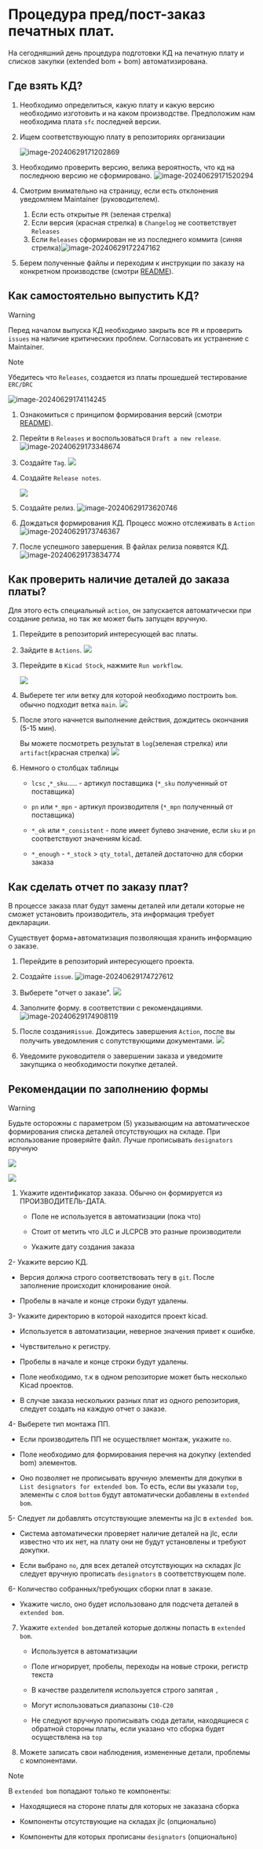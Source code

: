 # Процедура пред/пост-заказ печатных плат.

На сегодняшний день процедура подготовки КД на печатную плату и списков закупки (extended bom + bom) автоматизирована. 

## Где взять КД?

1. Необходимо определиться, какую плату и какую версию необходимо изготовить и на каком производстве.
   Предположим нам необходима плата `sfc` последней версии. 

2. Ищем соответствующую плату в репозиториях организации
   
   ![image-20240629171202869](design//image-20240629171202869.png)

3. Необходимо проверить версию, велика вероятность, что кд на последнюю версию не сформировано.
   ![image-20240629171520294](design//image-20240629171520294.png)

4. Смотрим внимательно на страницу, если есть отклонения уведомляем Maintainer (руководителем).
   
   1. Если есть открытые `PR` (зеленая стрелка)
   2. Если версия (красная стрелка) в `Changelog` не соответствует `Releases`
   3. Если `Releases` сформирован не из последнего коммита (синяя стрелка)![image-20240629172247162](design//image-20240629172247162.png)

5. Берем полученные файлы и переходим к инструкции по заказу на конкретном производстве (смотри [README](./README.md)).

## Как самостоятельно выпустить КД?

> [!WARNING]
> 
> Перед началом выпуска КД необходимо закрыть все `PR` и проверить `issues` на наличие критических проблем. Согласовать их устранение с Maintainer.

> [!NOTE]
> 
> Убедитесь что `Releases`, создается из платы прошедшей тестирование `ERC/DRC`
> 
> ![image-20240629174114245](design//image-20240629174114245.png)

1. Ознакомиться с принципом формирования версий (смотри [README](./version_guid.md)).

2. Перейти в `Releases` и воспользоваться  `Draft a new release`.
   ![image-20240629173348674](design//image-20240629173348674.png)

3. Создайте `Tag`.
   ![](design/2025-03-30-14-33-47-image.png)

4. Создайте `Release notes`.
   
   ![](design/2025-03-30-14-35-14-image.png)

5. Создайте релиз.
   ![image-20240629173620746](design//image-20240629173620746.png)

6. Дождаться формирования КД. Процесс можно отслеживать в `Action`![image-20240629173746367](design//image-20240629173746367.png)

7. После успешного завершения. В файлах релиза появятся КД.
   ![image-20240629173834774](design//image-20240629173834774.png)

## Как проверить наличие деталей до заказа платы?

Для этого есть специальный `action`, он запускается автоматически при создание релиза, но так же может быть запущен вручную.

1. Перейдите в репозиторий интересующей вас платы.

2. Зайдите в `Actions`.
   ![](design/2025-03-30-15-23-08-image.png)

3. Перейдите в `Kicad Stock`, нажмите `Run workflow`.
   
   ![](design/2025-03-30-15-24-58-image.png)

4. Выберете тег или ветку для которой необходимо построить `bom`. обычно подходит ветка `main`.
   ![](design/2025-03-30-15-26-12-image.png)

5. После этого начнется выполнение действия, дождитесь окончания (5-15 мин).
   
   Вы можете посмотреть результат в `log`(зеленая стрелка) или `artifact`(красная стрелка)
   ![](design/2025-03-30-15-29-28-image.png)

6. Немного о столбцах таблицы
   
   - `lcsc` ,`*_sku`..... - артикул поставщика (`*_sku` полученный от поставщика)
   
   - `pn` или `*_mpn` - артикул производителя (`*_mpn` полученный от поставщика)
   
   - `*_ok` или `*_consistent` - поле имеет булево значение,  если `sku` и `pn` соответствуют значениям kicad. 
   
   - `*_enough` - `*_stock` > `qty_total`, деталей достаточно для сборки заказа

## Как сделать отчет по заказу плат?

В процессе заказа плат будут замены деталей или детали которые не сможет установить производитель, эта информация требует декларации.

Существует форма+автоматизация позволяющая хранить информацию о заказе.

1. Перейдите в репозиторий интересующего проекта.

2. Создайте `issue`.
   ![image-20240629174727612](design//image-20240629174727612.png)

3. Выберете "отчет о заказе".
   ![](design/2025-03-30-14-42-36-image.png)

4. Заполните форму. в соответствии с рекомендациями. 
   ![image-20240629174908119](design//image-20240629174908119.png)

5. После создания`issue`. Дождитесь завершения `Action`, после вы получить уведомления с сопутствующими документами.
   ![](design/2025-03-30-14-45-03-image.png)

6. Уведомите руководителя о завершении заказа и уведомите закупщика о необходимости покупке деталей.

## Рекомендации по заполнению формы

> [!WARNING]
> 
> Будьте осторожны с параметром (5) указывающим на автоматическое формирования списка деталей отсутствующих на складе. При использование проверяйте файл. Лучше прописывать `designators` вручную

![](design/2025-03-30-14-48-03-image.png)

![](design/2025-03-30-15-05-25-image.png)

1. Укажите идентификатор заказа.
   Обычно он формируется из ПРОИЗВОДИТЕЛЬ-ДАТА. 
   
   - Поле не используется в автоматизации (пока что)
   
   - Стоит от метить что JLC и JLCPCB это разные производители
   
   - Укажите дату создания заказа

2- Укажите версию КД.
   
   - Версия должна строго соответствовать тегу в `git`. После заполнение происходит клонирование оной.
   
   - Пробелы в начале и конце строки будут удалены.

3- Укажите директорию в которой находится проект kicad.
   
   - Используется в автоматизации, неверное значения привет к ошибке.
   
   - Чувствительно к регистру.
   
   - Пробелы в начале и конце строки будут удалены.
   
   - Поле необходимо, т.к в одном репозиторие может быть несколько Kicad проектов. 
   
   - В случае заказа нескольких разных плат из одного репозитория, следует создать на каждую отчет о заказе.

4- Выберете тип монтажа ПП.
   
   - Если производитель ПП не осуществляет монтаж, укажите `no`.
   
   - Поле необходимо для формирования перечня на докупку (extended bom) элементов.
   
   - Оно позволяет не прописывать вручную элементы для докупки в `List designators for extended bom`. То есть, если вы указали `top`, элементы с слоя `bottom` будут автоматически добавлены в `extended bom`.

5- Следует ли добавлять отсутствующие элементы на jlc в `extended bom`.
   
   - Система автоматически проверяет наличие деталей на jlc, если известно что их нет, на плату они не будут установлены и требуют докупки. 
   
   - Если выбрано `no`, для всех деталей отсутствующих на складах jlc следует вручную прописать `designators` в соответствующем поле.

6- Количество собранных/требующих сборки плат в заказе.
   
   - Укажите число, оно будет использовано для подсчета деталей в `extended bom`.

7. Укажите `extended bom`.деталей которые должны попасть в `extended bom`.
   
   - Используется в автоматизации
   
   - Поле игнорирует, пробелы, переходы на новые строки, регистр текста
   
   - В качестве разделителя используется строго запятая `,`
   
   - Могут использоваться диапазоны `C10-C20`
   
   - Не следуют вручную прописывать сюда детали, находящиеся с обратной стороны платы, если указано что сборка будет осуществлена на `top`

8.  Можете записать свои наблюдения, измененные детали, проблемы с компонентами. 

> [!NOTE]
> 
> В `extended bom` попадают только те компоненты:
> 
> - Находящиеся на стороне платы для которых не заказана сборка
> 
> - Компоненты отсутствующие на складах jlc (опционально)
> 
> - Компоненты для которых прописаны `designators` (опционально)
